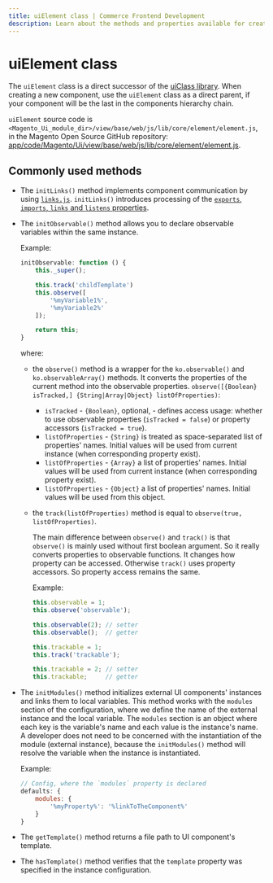 ```yaml
---
title: uiElement class | Commerce Frontend Development
description: Learn about the methods and properties available for creating Adobe Commerce and Magento Open Source UI components that are last in the component hierarchy chain.
---
```


# uiElement class

The `uiElement` class is a direct successor of the [uiClass library](class.md).
When creating a new component, use the `uiElement` class as a direct parent, if your component will be the last in the components hierarchy chain.

`uiElement` source code is `<Magento_Ui_module_dir>/view/base/web/js/lib/core/element/element.js`, in the Magento Open Source GitHub repository: [app/code/Magento/Ui/view/base/web/js/lib/core/element/element.js](https://github.com/magento/magento2/blob/2.4/app/code/Magento/Ui/view/base/web/js/lib/core/element/element.js).

## Commonly used methods

-  The `initLinks()` method implements component communication by using [`links.js`](https://github.com/magento/magento2/blob/2.4/app/code/Magento/Ui/view/base/web/js/lib/core/element/links.js). `initLinks()` introduces processing of the [`exports`, `imports`, `links` and `listens` properties](linking.md).

-  The `initObservable()` method allows you to declare observable variables within the same instance.

   Example:

   ```js
   initObservable: function () {
       this._super();

       this.track('childTemplate')
       this.observe([
           '%myVariable1%',
           '%myVariable2%'
       ]);

       return this;
   }
   ```

   where:

   -  the `observe()` method is a wrapper for the `ko.observable()` and `ko.observableArray()` methods. It converts the properties of the current method into the observable properties. `observe([{Boolean} isTracked,] {String|Array|Object} listOfProperties)`:

      -  `isTracked` - `{Boolean}`, optional, - defines access usage: whether to use observable properties (`isTracked = false`) or property accessors (`isTracked = true`).
      -  `listOfProperties` - `{String}` is treated as space-separated list of properties' names. Initial values will be used from current instance (when corresponding property exist).
      -  `listOfProperties` - `{Array}` a list of properties' names. Initial values will be used from current instance (when corresponding property exist).
      -  `listOfProperties` - `{Object}` a list of properties' names. Initial values will be used from this object.

   -  the `track(listOfProperties)` method is equal to `observe(true, listOfProperties)`.

      The main difference between `observe()` and `track()` is that `observe()` is mainly used without first boolean argument. So it really converts properties to observable functions. It changes how property can be accessed. Otherwise `track()` uses property accessors. So property access remains the same.

      Example:

      ```js
      this.observable = 1;
      this.observe('observable');

      this.observable(2); // setter
      this.observable();  // getter

      this.trackable = 1;
      this.track('trackable');

      this.trackable = 2; // setter
      this.trackable;     // getter
      ```

-  The `initModules()` method initializes external UI components' instances and links them to local variables. This method works with the `modules` section of the configuration, where we define the name of the external instance and the local variable. The `modules` section is an object where each key is the variable's name and each value is the instance's name. A developer does not need to be concerned with the instantiation of the module (external instance), because the `initModules()` method will resolve the variable when the instance is instantiated.

   Example:

   ```js
   // Config, where the `modules` property is declared
   defaults: {
       modules: {
           '%myProperty%': '%linkToTheComponent%'
       }
   }
   ```

-  The `getTemplate()` method returns a file path to UI component's template.

-  The `hasTemplate()` method verifies that the `template` property was specified in the instance configuration.
